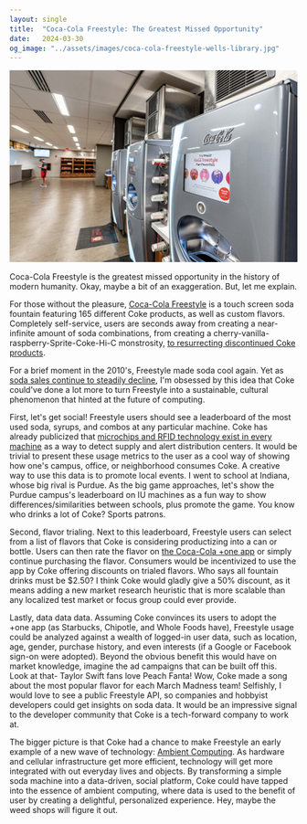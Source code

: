 ```yaml
---
layout: single
title:  "Coca-Cola Freestyle: The Greatest Missed Opportunity"
date:   2024-03-30
og_image: "../assets/images/coca-cola-freestyle-wells-library.jpg"
---
```


![Coca-Cola Freestyle Machine Wells Library](../assets/images/coca-cola-freestyle-wells-library.jpg)

Coca-Cola Freestyle is the greatest missed opportunity in the history of modern humanity. Okay, maybe a bit of an exaggeration. But, let me explain.

For those without the pleasure, [Coca-Cola Freestyle](https://en.wikipedia.org/wiki/Coca-Cola_Freestyle) is a touch screen soda fountain featuring 165 different Coke products, as well as custom flavors. Completely self-service, users are seconds away from creating a near-infinite amount of soda combinations, from creating a cherry-vanilla-raspberry-Sprite-Coke-Hi-C monstrosity, [to resurrecting discontinued Coke products](https://www.eatthis.com/discontinued-coca-cola-drinks/).

For a brief moment in the 2010's, Freestyle made soda cool again. Yet as [soda sales continue to steadily decline](https://www.ibisworld.com/us/bed/per-capita-soft-drink-consumption/1786/), I'm obsessed by this idea that Coke could've done a lot more to turn Freestyle into a sustainable, cultural phenomenon that hinted at the future of computing.

First, let's get social! Freestyle users should see a leaderboard of the most used soda, syrups, and combos at any particular machine. Coke has already publicized that [microchips and RFID technology exist in every machine](https://arc.net/l/quote/znpzwiny) as a way to detect supply and alert distribution centers. It would be trivial to present these usage metrics to the user as a cool way of showing how one's campus, office, or neighborhood consumes Coke. A creative way to use this data is to promote local events. I went to school at Indiana, whose big rival is Purdue. As the big game approaches, let's show the Purdue campus's leaderboard on IU machines as a fun way to show differences/similarities between schools, plus promote the game. You know who drinks a lot of Coke? Sports patrons.

Second, flavor trialing. Next to this leaderboard, Freestyle users can select from a list of flavors that Coke is considering productizing into a can or bottle. Users can then rate the flavor on [the Coca-Cola +one app](https://www.coca-cola.com/us/en/apps) or simply continue purchasing the flavor. Consumers would be incentivized to use the app by Coke offering discounts on trialed flavors. Who says all fountain drinks must be $2.50? I think Coke would gladly give a 50% discount, as it means adding a new market research heuristic that is more scalable than any localized test market or focus group could ever provide.

Lastly, data data data. Assuming Coke convinces its users to adopt the +one app (as Starbucks, Chipotle, and Whole Foods have), Freestyle usage could be analyzed against a wealth of logged-in user data, such as location, age, gender, purchase history, and even interests (if a Google or Facebook sign-on were adopted). Beyond the obvious benefit this would have on market knowledge, imagine the ad campaigns that can be built off this. Look at that- Taylor Swift fans love Peach Fanta! Wow, Coke made a song about the most popular flavor for each March Madness team! Selfishly, I would love to see a public Freestyle API, so companies and hobbyist developers could get insights on soda data. It would be an impressive signal to the developer community that Coke is a tech-forward company to work at.

The bigger picture is that Coke had a chance to make Freestyle an early example of a new wave of technology: [Ambient Computing](https://design.google/library/more-human-ambiance-in-ambient-computing). As hardware and cellular infrastructure get more efficient, technology will get more integrated with out everyday lives and objects. By transforming a simple soda machine into a data-driven, social platform, Coke could have tapped into the essence of ambient computing, where data is used to the benefit of user by creating a delightful, personalized experience. Hey, maybe the weed shops will figure it out.